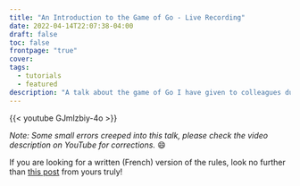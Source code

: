 ```yaml
---
title: "An Introduction to the Game of Go - Live Recording"
date: 2022-04-14T22:07:38-04:00
draft: false
toc: false
frontpage: "true"
cover:
tags:
  - tutorials
  - featured
description: "A talk about the game of Go I have given to colleagues during a 'Lunch & Learn' on April 14 2022."
---
```


{{< youtube GJmlzbiy-4o >}}

_Note: Some small errors creeped into this talk, please check the video
description on YouTube for corrections._ :smile:

If you are looking for a written (French) version of the rules, look no
further than [this post](/posts/2022/02/les-règles-du-go/) from yours truly!
